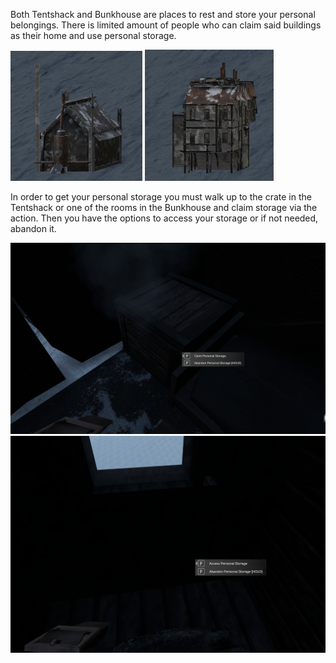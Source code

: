 Both Tentshack and Bunkhouse are places to rest and store your personal belongings. There is limited amount of people who can claim said buildings as their home and use personal storage.

![](../assets/images/tentshack.png)
![](../assets/images/bunkhouse.png)

In order to get your personal storage you must walk up to the crate in the Tentshack or one of the rooms in the Bunkhouse and claim storage via the action. Then you have the options to access your storage or if not needed, abandon it.

![](../assets/images/personalstorage1.png)
![](../assets/images/personalstorage2.png)